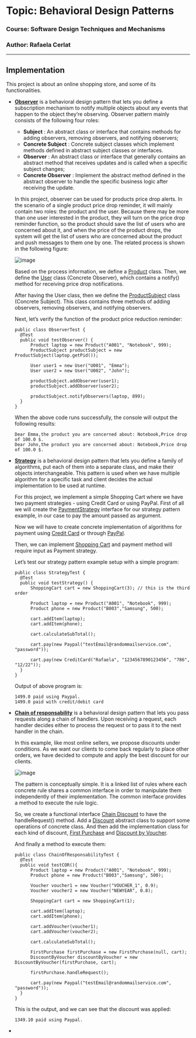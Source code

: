 # Topic: Behavioral Design Patterns

### Course: Software Design Techniques and Mechanisms
### Author: Rafaela Cerlat

----

## Implementation

This project is about an online shopping store, and some of its functionalities.

* [**Observer**](https://github.com/rafaelacerlat/TMPS-labs/tree/main/src/main/java/BehavioralPatterns/Observer) is a behavioral design pattern that lets you define a subscription mechanism to notify multiple objects about any events that happen to the object they’re observing.
  Observer pattern mainly consists of the following four roles:

  - **Subject** : An abstract class or interface that contains methods for adding observers, removing observers, and notifying observers;
  - **Concrete Subject** : Concrete subject classes which implement methods defined in abstract subject classes or interfaces.
  - **Observer** : An abstract class or interface that generally contains an abstract method that receives updates and is called when a specific subject changes;
  - **Concrete Observer** : Implement the abstract method defined in the abstract observer to handle the specific business logic after receiving the update.

  In this project, observer can be used for products price drop alerts. In the scenario of a single product price drop reminder, it will mainly contain two roles: the product and the user. Because there may be more than one user interested in the product, they will turn on the price drop reminder function, so the product should save the list of users who are concerned about it, and when the price of the product drops, the system will get the list of users who are concerned about the product and push messages to them one by one. The related process is shown in the following figure:
  
  ![image](https://user-images.githubusercontent.com/41265306/209966378-291d1692-dd28-4319-bb2a-019e34ed0bc5.png)

  Based on the process information, we define a [Product](https://github.com/rafaelacerlat/TMPS-labs/blob/main/src/main/java/BehavioralPatterns/Product.java) class.
  Then, we define the [User](https://github.com/rafaelacerlat/TMPS-labs/blob/main/src/main/java/BehavioralPatterns/User.java) class (Concrete Observer), which contains a notify() method for receiving price drop notifications.
  
  After having the User class, then we define the [ProductSubject](https://github.com/rafaelacerlat/TMPS-labs/blob/main/src/main/java/BehavioralPatterns/Observer/ProductSubject.java) class (Concrete Subject). This class contains three methods of adding observers, removing observers, and notifying observers.
  
  Next, let’s verify the function of the product price reduction reminder:
  ```
  public class ObserverTest {
    @Test
    public void testObserver() {
        Product laptop = new Product("A001", "Notebook", 999);
        ProductSubject productSubject = new ProductSubject(laptop.getPid());

        User user1 = new User("U001", "Emma");
        User user2 = new User("U002", "John");

        productSubject.addObserver(user1);
        productSubject.addObserver(user2);

        productSubject.notifyObservers(laptop, 899);
    }
  }
  ```
  When the above code runs successfully, the console will output the following results:
  ```
  Dear Emma,the product you are concerned about: Notebook,Price drop of 100.0 $.
  Dear John,the product you are concerned about: Notebook,Price drop of 100.0 $.
  ```


* [**Strategy**](https://github.com/rafaelacerlat/TMPS-labs/tree/main/src/main/java/BehavioralPatterns/Strategy) is a behavioral design pattern that lets you define a family of algorithms, put each of them into a separate class, and make their objects interchangeable. This pattern is used when we have multiple algorithm for a specific task and client decides the actual implementation to be used at runtime.
  
  For this project, we implement a simple Shopping Cart where we have two payment strategies - using Credit Card or using PayPal. First of all we will create the [PaymentStrategy](https://github.com/rafaelacerlat/TMPS-labs/blob/main/src/main/java/BehavioralPatterns/Strategy/PaymentStrategy.java) interface for our strategy pattern example, in our case to pay the amount passed as argument.
  
  Now we will have to create concrete implementation of algorithms for payment using [Credit Card](https://github.com/rafaelacerlat/TMPS-labs/blob/main/src/main/java/BehavioralPatterns/Strategy/CreditCard.java) or through [PayPal](https://github.com/rafaelacerlat/TMPS-labs/blob/main/src/main/java/BehavioralPatterns/Strategy/Paypal.java).
  
  Then, we can implement [Shopping Cart](https://github.com/rafaelacerlat/TMPS-labs/blob/main/src/main/java/BehavioralPatterns/Strategy/ShoppingCart.java) and payment method will require input as Payment strategy.
  
  Let’s test our strategy pattern example setup with a simple program:
  ```
  public class StrategyTest {
    @Test
    public void testStrategy() {
        ShoppingCart cart = new ShoppingCart(3); // this is the third order

        Product laptop = new Product("A001", "Notebook", 999);
        Product phone = new Product("B003","Samsung", 500);

        cart.addItem(laptop);
        cart.addItem(phone);

        cart.calculateSubTotal();

        cart.pay(new Paypal("testEmail@randommailservice.com", "password"));

        cart.pay(new CreditCard("Rafaela", "1234567890123456", "786", "12/22"));
    }
  }
  ```
  Output of above program is:
  ```
  1499.0 paid using Paypal.
  1499.0 paid with credit/debit card
  ```

* [**Chain of responsability**](https://github.com/rafaelacerlat/TMPS-labs/tree/main/src/main/java/BehavioralPatterns/ChainOfResponsability) is a behavioral design pattern that lets you pass requests along a chain of handlers. Upon receiving a request, each handler decides either to process the request or to pass it to the next handler in the chain.

  In this example, like most online sellers, we propose discounts under conditions. As we want our clients to come back regularly to place other orders, we have decided to compute and apply the best discount for our clients.
  
    ![image](https://user-images.githubusercontent.com/41265306/209970296-07f61f43-73f6-4f04-bf40-b6d7da0dd0a7.png)

  The pattern is conceptually simple. It is a linked list of rules where each concrete rule shares a common interface in order to manipulate them independently of their implementation. The common interface provides a method to execute the rule logic.
  
  So, we create a functional interface [Chain Discount](https://github.com/rafaelacerlat/TMPS-labs/blob/main/src/main/java/BehavioralPatterns/ChainOfResponsability/ChainDiscount.java) to have the handleRequest() method. Add a [Discount](https://github.com/rafaelacerlat/TMPS-labs/blob/main/src/main/java/BehavioralPatterns/ChainOfResponsability/Discount.java) abstract  class to support some operations of concrete class. And then add the implementation class for each kind of discount, [First Purchase](https://github.com/rafaelacerlat/TMPS-labs/blob/main/src/main/java/BehavioralPatterns/ChainOfResponsability/FirstPurchase.java) and [Discount by Voucher](https://github.com/rafaelacerlat/TMPS-labs/blob/main/src/main/java/BehavioralPatterns/ChainOfResponsability/DiscountByVoucher.java).
  
  And finally a method to execute them:
  ```
  public class ChainOfResponsabilityTest {
    @Test
    public void testCOR(){
        Product laptop = new Product("A001", "Notebook", 999);
        Product phone = new Product("B003","Samsung", 500);

        Voucher voucher1 = new Voucher("VOUCHER_1", 0.9);
        Voucher voucher2 = new Voucher("NEWYEAR", 0.8);

        ShoppingCart cart = new ShoppingCart(1);

        cart.addItem(laptop);
        cart.addItem(phone);

        cart.addVoucher(voucher1);
        cart.addVoucher(voucher2);

        cart.calculateSubTotal();

        FirstPurchase firstPurchase = new FirstPurchase(null, cart);
        DiscountByVoucher discountByVoucher = new DiscountByVoucher(firstPurchase, cart);

        firstPurchase.handleRequest();

        cart.pay(new Paypal("testEmail@randommailservice.com", "password"));
    }
  }
  ```
   This is the output, and we can see that the discount was applied:
   ```
   1349.10 paid using Paypal.
   ```


* 



